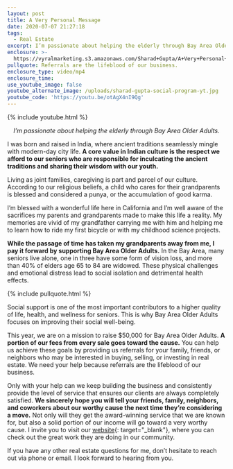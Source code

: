```yaml
---
layout: post
title: A Very Personal Message
date: 2020-07-07 21:27:18
tags:
  - Real Estate
excerpt: I’m passionate about helping the elderly through Bay Area Older Adults.
enclosure: >-
  https://vyralmarketing.s3.amazonaws.com/Sharad+Gupta/A+Very+Personal+Message.mp4
pullquote: Referrals are the lifeblood of our business.
enclosure_type: video/mp4
enclosure_time:
use_youtube_image: false
youtube_alternate_image: /uploads/sharad-gupta-social-program-yt.jpg
youtube_code: 'https://youtu.be/otAgX4nI9Qg'
---
```


{% include youtube.html %}

<p style="text-align: center;"><em>I’m passionate about helping the elderly through Bay Area Older Adults.</em></p>

I was born and raised in India, where ancient traditions seamlessly mingle with modern-day city life. **A core value in Indian culture is the respect we afford to our seniors who are responsible for inculcating the ancient traditions and sharing their wisdom with our youth.**

Living as joint families, caregiving is part and parcel of our culture. According to our religious beliefs, a child who cares for their grandparents is blessed and considered a punya, or the accumulation of good karma.

I’m blessed with a wonderful life here in California and I’m well aware of the sacrifices my parents and grandparents made to make this life a reality. My memories are vivid of my grandfather carrying me with him and helping me to learn how to ride my first bicycle or with my childhood science projects.

**While the passage of time has taken my grandparents away from me, I pay it forward by supporting Bay Area Older Adults.** In the Bay Area, many seniors live alone, one in three have some form of vision loss, and more than 40% of elders age 65 to 84 are widowed. These physical challenges and emotional distress lead to social isolation and detrimental health effects.&nbsp;

{% include pullquote.html %}

Social support is one of the most important contributors to a higher quality of life, health, and wellness for seniors. This is why Bay Area Older Adults focuses on improving their social well-being.&nbsp;

This year, we are on a mission to raise $50,000 for Bay Area Older Adults. **A portion of our fees from every sale goes toward the cause.** You can help us achieve these goals by providing us referrals for your family, friends, or neighbors who may be interested in buying, selling, or investing in real estate. We need your help because referrals are the lifeblood of our business.&nbsp;

Only with your help can we keep building the business and consistently provide the level of service that ensures our clients are always completely satisfied. **We sincerely hope you will tell your friends, family, neighbors, and coworkers about our worthy cause the next time they’re considering a move.** Not only will they get the award-winning service that we are known for, but also a solid portion of our income will go toward a very worthy cause. I invite you to visit our [website](https://www.bayareahothomedeals.com/referrals_help_older_adults?src=referralshelpelders.com){: target="_blank"}, where you can check out the great work they are doing in our community.

If you have any other real estate questions for me, don’t hesitate to reach out via phone or email. I look forward to hearing from you.